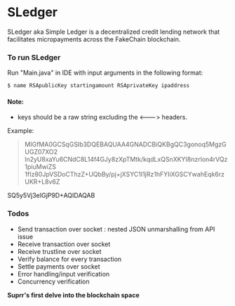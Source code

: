# SLedger

SLedger aka Simple Ledger is a decentralized credit lending network that facilitates micropayments across the FakeChain blockchain. 

### To run SLedger
Run "Main.java" in IDE with input arguments in the following format:
```sh
$ name RSApublicKey startingamount RSAprivateKey ipaddress
```
#### Note: 
 - 	keys should be a raw string excluding the <---> headers.
 
Example:
>MIGfMA0GCSqGSIb3DQEBAQUAA4GNADCBiQKBgQC3gonoq5MgzGUGZ07XO2
ln2yU8xaYu6CNdC8L14f4GJy8zXpTMtk/kqdLxQSnXKYI8nzrlon4rVQz1piuMwiZS
1fIz80JpVSDoCThzZ+UQbBy/pj+jXSYC1I1jRz1hFYIiXGSCYwahEqk6rzUKR+L8v6Z

SQ5y5Vj3eIGjP9D+AQIDAQAB

### Todos

 - 	Send transaction over socket : nested JSON unmarshalling from API issue
 - 	Receive transaction over socket 
 - 	Receive trustline over socket
 - 	Verify balance for every transaction
 - 	Settle payments over socket
 - 	Error handling/input verification
 - 	Concurrency verification


**Suprr's first delve into the blockchain space**

